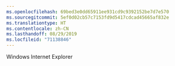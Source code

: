 ```yaml
---
ms.openlocfilehash: 69bed3e0dd65911ee931cd9c9392152be7d7e570
ms.sourcegitcommit: 5ef0d02cb57c7153fd9d5417cdcad45665af832e
ms.translationtype: HT
ms.contentlocale: zh-CN
ms.lasthandoff: 08/29/2019
ms.locfileid: "71138846"
---
```

Windows Internet Explorer